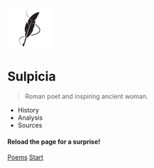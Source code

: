 ![](/feather2.png)

# Sulpicia
> Roman poet and inspiring ancient woman.
- History
- Analysis
- Sources

#### Reload the page for a surprise!

[Poems](sulpicia-1.md)
[Start](README.md)